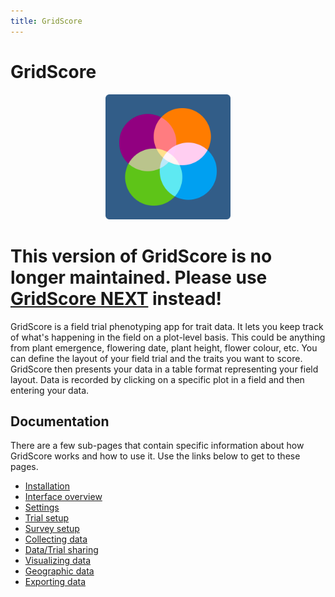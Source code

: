 ```yaml
---
title: GridScore
---
```


# GridScore

<p align="center">
  <img src="img/gridscore.svg" width="200" alt="GridScore logo">
</p>

# This version of GridScore is no longer maintained. Please use [GridScore NEXT](https://github.com/cropgeeks/gridscore-next-client) instead!

GridScore is a field trial phenotyping app for trait data. It lets you keep track of what's happening in the field on a plot-level basis. This could be anything from plant emergence, flowering date, plant height, flower colour, etc. You can define the layout of your field trial and the traits you want to score. GridScore then presents your data in a table format representing your field layout. Data is recorded by clicking on a specific plot in a field and then entering your data.

## Documentation

There are a few sub-pages that contain specific information about how GridScore works and how to use it. Use the links below to get to these pages.

- <a href="installation.html">Installation</a>
- <a href="overview.html">Interface overview</a>
- <a href="settings.html">Settings</a>
- <a href="trial-setup.html">Trial setup</a>
- <a href="survey-setup.html">Survey setup</a>
- <a href="collecting-data.html">Collecting data</a>
- <a href="sharing.html">Data/Trial sharing</a>
- <a href="visualizing-data.html">Visualizing data</a>
- <a href="geographic-data.html">Geographic data</a>
- <a href="exporting-data.html">Exporting data</a>
